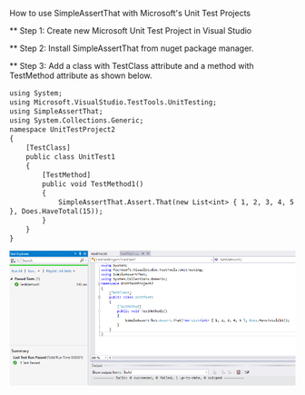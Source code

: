 How to use SimpleAssertThat with Microsoft's Unit Test Projects

** Step 1: 
Create new Microsoft Unit Test Project in Visual Studio

** Step 2:
Install SimpleAssertThat from nuget package manager.

** Step 3: 
Add a class with TestClass attribute and a method with TestMethod attribute as shown below.
```
using System;
using Microsoft.VisualStudio.TestTools.UnitTesting;
using SimpleAssertThat;
using System.Collections.Generic;
namespace UnitTestProject2
{
    [TestClass]
    public class UnitTest1
    {
        [TestMethod]
        public void TestMethod1()
        {
            SimpleAssertThat.Assert.That(new List<int> { 1, 2, 3, 4, 5 }, Does.HaveTotal(15));
        }
    }
}
```
![MS Unit Tests with SimpleAssertThat](https://github.com/GautamSMok/SimpleAssertThat/blob/master/MSUTest.PNG)

